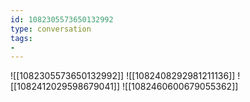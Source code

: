 ```yaml
---
id: 1082305573650132992
type: conversation
tags:
- 
---
```

![[1082305573650132992]]
![[1082408292981211136]]
![[1082412029598679041]]
![[1082460600679055362]]

